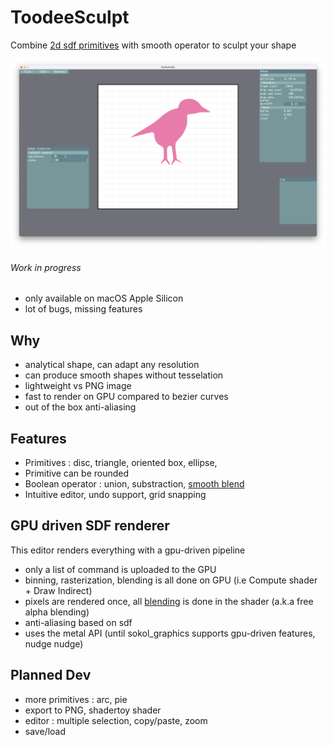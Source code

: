 # ToodeeSculpt

Combine [2d sdf primitives](https://iquilezles.org/articles/distfunctions2d/) with smooth operator to sculpt your shape

![2024-11 screenshot](/images/Screenshot%202024-11-25%20at%2016.55.53.png)

###### Work in progress
* only available on macOS Apple Silicon
* lot of bugs, missing features

## Why
* analytical shape, can adapt any resolution
* can produce smooth shapes without tesselation
* lightweight vs PNG image
* fast to render on GPU compared to bezier curves
* out of the box anti-aliasing

## Features
* Primitives : disc, triangle, oriented box, ellipse, 
* Primitive can be rounded
* Boolean operator : union, substraction, [smooth blend](https://iquilezles.org/articles/smin/)
* Intuitive editor, undo support, grid snapping

## GPU driven SDF renderer

This editor renders everything with a gpu-driven pipeline
* only a list of command is uploaded to the GPU
* binning, rasterization, blending is all done on GPU (i.e Compute shader + Draw Indirect)
* pixels are rendered once, all [blending](https://developer.nvidia.com/gpugems/gpugems3/part-iv-image-effects/chapter-23-high-speed-screen-particles) is done in the shader (a.k.a free alpha blending)
* anti-aliasing based on sdf
* uses the metal API (until sokol_graphics supports gpu-driven features, nudge nudge)

## Planned Dev

* more primitives : arc, pie
* export to PNG, shadertoy shader
* editor : multiple selection, copy/paste, zoom
* save/load
